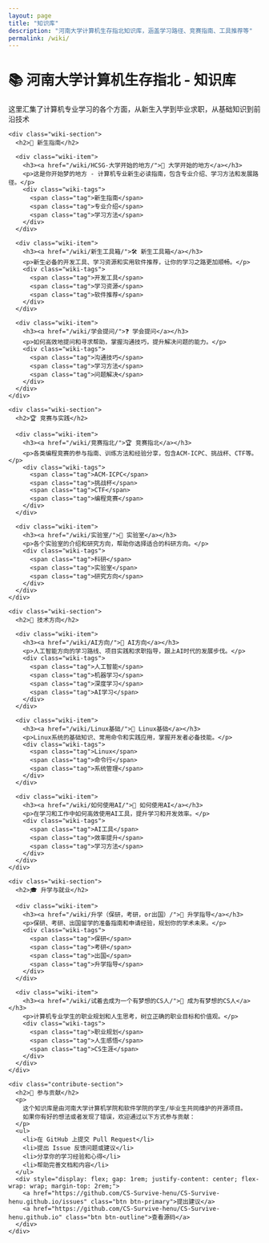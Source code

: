 ```yaml
---
layout: page
title: "知识库"
description: "河南大学计算机生存指北知识库，涵盖学习路径、竞赛指南、工具推荐等"
permalink: /wiki/
---
```


<div class="content-section">
  <div class="container">
    <div class="section-header">
      <h1 class="section-title">📚 河南大学计算机生存指北 - 知识库</h1>
      <p class="section-subtitle">这里汇集了计算机专业学习的各个方面，从新生入学到毕业求职，从基础知识到前沿技术</p>
    </div>

    <div class="wiki-section">
      <h2>🎯 新生指南</h2>
      
      <div class="wiki-item">
        <h3><a href="/wiki/HCSG-大学开始的地方/">🌟 大学开始的地方</a></h3>
        <p>这是你开始梦的地方 - 计算机专业新生必读指南，包含专业介绍、学习方法和发展路径。</p>
        <div class="wiki-tags">
          <span class="tag">新生指南</span>
          <span class="tag">专业介绍</span>
          <span class="tag">学习方法</span>
        </div>
      </div>
      
      <div class="wiki-item">
        <h3><a href="/wiki/新生工具箱/">🛠️ 新生工具箱</a></h3>
        <p>新生必备的开发工具、学习资源和实用软件推荐，让你的学习之路更加顺畅。</p>
        <div class="wiki-tags">
          <span class="tag">开发工具</span>
          <span class="tag">学习资源</span>
          <span class="tag">软件推荐</span>
        </div>
      </div>
      
      <div class="wiki-item">
        <h3><a href="/wiki/学会提问/">❓ 学会提问</a></h3>
        <p>如何高效地提问和寻求帮助，掌握沟通技巧，提升解决问题的能力。</p>
        <div class="wiki-tags">
          <span class="tag">沟通技巧</span>
          <span class="tag">学习方法</span>
          <span class="tag">问题解决</span>
        </div>
      </div>
    </div>

    <div class="wiki-section">
      <h2>🏆 竞赛与实践</h2>
      
      <div class="wiki-item">
        <h3><a href="/wiki/竞赛指北/">🏆 竞赛指北</a></h3>
        <p>各类编程竞赛的参与指南、训练方法和经验分享，包含ACM-ICPC、挑战杯、CTF等。</p>
        <div class="wiki-tags">
          <span class="tag">ACM-ICPC</span>
          <span class="tag">挑战杯</span>
          <span class="tag">CTF</span>
          <span class="tag">编程竞赛</span>
        </div>
      </div>
      
      <div class="wiki-item">
        <h3><a href="/wiki/实验室/">🔬 实验室</a></h3>
        <p>各个实验室的介绍和研究方向，帮助你选择适合的科研方向。</p>
        <div class="wiki-tags">
          <span class="tag">科研</span>
          <span class="tag">实验室</span>
          <span class="tag">研究方向</span>
        </div>
      </div>
    </div>

    <div class="wiki-section">
      <h2>🚀 技术方向</h2>
      
      <div class="wiki-item">
        <h3><a href="/wiki/AI方向/">🤖 AI方向</a></h3>
        <p>人工智能方向的学习路线、项目实践和求职指导，跟上AI时代的发展步伐。</p>
        <div class="wiki-tags">
          <span class="tag">人工智能</span>
          <span class="tag">机器学习</span>
          <span class="tag">深度学习</span>
          <span class="tag">AI学习</span>
        </div>
      </div>
      
      <div class="wiki-item">
        <h3><a href="/wiki/Linux基础/">🐧 Linux基础</a></h3>
        <p>Linux系统的基础知识、常用命令和实践应用，掌握开发者必备技能。</p>
        <div class="wiki-tags">
          <span class="tag">Linux</span>
          <span class="tag">命令行</span>
          <span class="tag">系统管理</span>
        </div>
      </div>
      
      <div class="wiki-item">
        <h3><a href="/wiki/如何使用AI/">🔮 如何使用AI</a></h3>
        <p>在学习和工作中如何高效使用AI工具，提升学习和开发效率。</p>
        <div class="wiki-tags">
          <span class="tag">AI工具</span>
          <span class="tag">效率提升</span>
          <span class="tag">学习方法</span>
        </div>
      </div>
    </div>

    <div class="wiki-section">
      <h2>🎓 升学与就业</h2>
      
      <div class="wiki-item">
        <h3><a href="/wiki/升学（保研，考研，or出国）/">🎯 升学指导</a></h3>
        <p>保研、考研、出国留学的准备指南和申请经验，规划你的学术未来。</p>
        <div class="wiki-tags">
          <span class="tag">保研</span>
          <span class="tag">考研</span>
          <span class="tag">出国</span>
          <span class="tag">升学指导</span>
        </div>
      </div>
      
      <div class="wiki-item">
        <h3><a href="/wiki/试着去成为一个有梦想的CS人/">💭 成为有梦想的CS人</a></h3>
        <p>计算机专业学生的职业规划和人生思考，树立正确的职业目标和价值观。</p>
        <div class="wiki-tags">
          <span class="tag">职业规划</span>
          <span class="tag">人生感悟</span>
          <span class="tag">CS生涯</span>
        </div>
      </div>
    </div>

    <div class="contribute-section">
      <h2>🤝 参与贡献</h2>
      <p>
        这个知识库是由河南大学计算机学院和软件学院的学生/毕业生共同维护的开源项目。
        如果你有好的想法或者发现了错误，欢迎通过以下方式参与贡献：
      </p>
      <ul>
        <li>在 GitHub 上提交 Pull Request</li>
        <li>提出 Issue 反馈问题或建议</li>
        <li>分享你的学习经验和心得</li>
        <li>帮助完善文档和内容</li>
      </ul>
      <div style="display: flex; gap: 1rem; justify-content: center; flex-wrap: wrap; margin-top: 2rem;">
        <a href="https://github.com/CS-Survive-henu/CS-Survive-henu.github.io/issues" class="btn btn-primary">提出建议</a>
        <a href="https://github.com/CS-Survive-henu/CS-Survive-henu.github.io" class="btn btn-outline">查看源码</a>
      </div>
    </div>
  </div>
</div>
